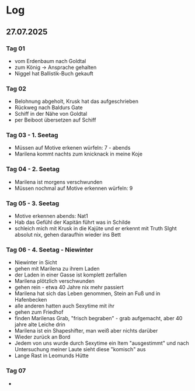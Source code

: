 # Log

## 27.07.2025

### Tag 01

- vom Erdenbaum nach Goldtal
- zum König -> Ansprache gehalten
- Niggel hat Ballistik-Buch gekauft

### Tag 02

- Belohnung abgeholt, Krusk hat das aufgeschrieben
- Rückweg nach Baldurs Gate
- Schiff in der Nähe von Goldtal
- per Beiboot übersetzen auf Schiff


### Tag 03 - 1. Seetag

- Müssen auf Motive erkenen würfeln: 7 - abends
- Marilena kommt nachts zum knicknack in meine Koje

### Tag 04 - 2. Seetag

- Marilena ist morgens verschwunden
- Müssen nochmal auf Motive erkennen würfeln: 9

### Tag 05 - 3. Seetag

- Motive erkennen abends: Nat1
- Hab das Gefühl der Kapitän führt was in Schilde
- schleich mich mit Krusk in die Kajüte und er erkennt mit Truth SIght absolut nix, gehen daraufhin wieder ins Bett

### Tag 06 - 4. Seetag - Niewinter

- Niewinter in Sicht
- gehen mit Marilena zu ihrem Laden
- der Laden in einer Gasse ist komplett zerfallen
- Marilena plötzlich verschwunden
- gehen rein - etwa 40 Jahre nix mehr passiert
- Marilena hat sich das Leben genommen, Stein an Fuß und in Hafenbecken
- alle anderen hatten auch Sexytime mit ihr
- gehen zum Friedhof
- finden Marilenas Grab, "frisch begraben" - grab aufgemacht, aber 40 jahre alte Leiche drin
- Marilena ist ein Shapeshifter, man weiß aber nichts darüber
- Wieder zurück an Bord
- Jedem von uns wurde durch Sexytime ein Item "ausgestimmt" und nach Untersuchung meiner Laute sieht diese "komisch" aus
- Lange Rast in Leomunds Hütte

### Tag 07

- 
